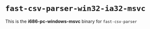 # `fast-csv-parser-win32-ia32-msvc`

This is the **i686-pc-windows-msvc** binary for `fast-csv-parser`
